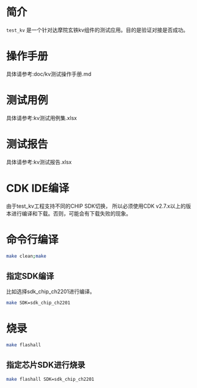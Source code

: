 # 简介

`test_kv` 是一个针对达摩院玄铁kv组件的测试应用。目的是验证对接是否成功。

# 操作手册

具体请参考:doc/kv测试操作手册.md

# 测试用例

具体请参考:kv测试用例集.xlsx

# 测试报告

具体请参考:kv测试报告.xlsx

# CDK IDE编译
由于test_kv工程支持不同的CHIP SDK切换， 所以必须使用CDK v2.7.x以上的版本进行编译和下载。否则，可能会有下载失败的现象。

# 命令行编译

```bash
make clean;make
```

## 指定SDK编译
比如选择sdk_chip_ch2201进行编译。

```bash
make SDK=sdk_chip_ch2201
```

# 烧录

```bash
make flashall
```

## 指定芯片SDK进行烧录
```bash
make flashall SDK=sdk_chip_ch2201

